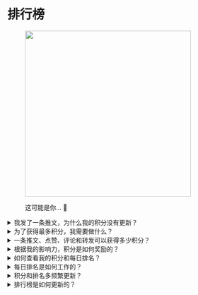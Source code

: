 # 排行榜

<figure><img src="../../../.gitbook/assets/Prometheus_Throne.png" alt="" width="375"><figcaption><p>这可能是你... 👀</p></figcaption></figure>

<details>

<summary>我发了一条推文，为什么我的积分没有更新？</summary>

我们每24小时刷新数据，所以你的分数会相应更新。请记住，一条推文需要先获得一定数量的参与度（浏览量、点赞、评论、转发）才能被[LunarCrush](lunarcrush-test.md)计算。这可能导致最多延迟48小时。值得注意的是，你每天可以发推文的数量没有限制。当频繁并持续地发推文时，LunarCrush的处理延迟对你的影响较小。

</details>

<details>

<summary>为了获得最多积分，我需要做什么？</summary>

为了在赛季中获得最高积分，目标是每天争取在排行榜中的最高位置。始终位于前300名参与者之间是一个坚实的基础，但获得显著的排名是确保最大积分的成就。

保持定期的存在对于不错过每日积分至关重要。为了进一步优化你的每日积分，考虑以下最佳实践：

利用[LunarCrush](lunarcrush-test.md)的影响力评分。保持一致的发布计划（对于顶级影响者来说，每天发布10-40次）。使用准确的$符号和#标签（#XBorg，$XBG和#XBG）。提供有价值的内容来吸引你的关注者。与相关的帖子互动，特别是与你热衷的代币、交易所或NFT相关的帖子。通过使用高质量的视觉效果来提高吸引力。标记其他有影响力的个人和与你关注的代币相关的知名人物。避免过度使用无关的标签以防止垃圾信息。

</details>

<details>

<summary>一条推文、点赞、评论和转发可以获得多少积分？</summary>

由于我们依赖[LunarCrush](lunarcrush-test.md)，我们不为单独的行为分配积分。LunarCrush通过衡量你在XBorg项目中的整体参与度来生成排名。根据每日排名，玩家积累积分。有关影响力排名如何生成的更多详细信息，请参阅[LunarCrush的常见问题解答](https://lunarcrush.com/faq/how-does-lunarcrush-calculate-social-influence)。

</details>

<details>

<summary>根据我的影响力，积分是如何奖励的？</summary>

累积的参与活动，包括推文、点赞、转发、评论和关注者等行为，对于确定你每天的影响力排名起到一定作用，这是由LunarCrush测量的。XBorg根据这个排名每天分配积分。在阶段结束时获得更高的排名将获得更丰厚的奖励。

</details>

<details>

<summary>如何查看我的积分和每日排名？</summary>

访问<mark style="color:red;">**{链接到排行榜}**</mark>，排名每24小时更新一次。

</details>

<details>

<summary>每日排名是如何工作的？</summary>

根据LunarCrush在过去24小时内计算和测量的排名，你每天获得积分。

积分奖励如下：

* 第一名：100分
* 第二名：95分
* 第三名：90分
* 第四名：88分
* 第五名：86分

对于后续的排名：

* 第6至第10名：分数从84到80递减
* 第11至第15名：分数从75到71递减

对于较大的组排名：

* 第16至第25名：所有人都获得70分
* 第26至第35名：所有人都获得65分
* 第36至第50名：所有人都获得60分
* 第51至第70名：所有人都获得55分
* 第71至第100名：所有人都获得50分
* 第101至第150名：所有人都获得40分
* 第151至第200名：所有人都获得30分
* 第201至第240名：所有人都获得20分
* 第241至第270名：所有人都获得15分
* 第271至第290名：所有人都获得10分
* 第291至第300名：所有人都获得5分

如果你的排名超过300名，那天你将不会获得积分。但这就是这个排名的优势：每天你都有新的机会去表现。

我们希望这个分数的解释能让你更清楚积分是如何累积的。

</details>

<details>

<summary>积分和排名多频繁更新？</summary>

我们每天进行数据提取，并将积分分配给当天排名前300的影响者。因此，排行榜每24小时更改一次。

</details>

<details>

<summary>排行榜是如何更新的？</summary>

每天，你根据你的每日排名获得积分。这些积分每天累积，编制排行榜。这个排行榜在确定预选赛或赛季结束时决定你的奖励。

</details>